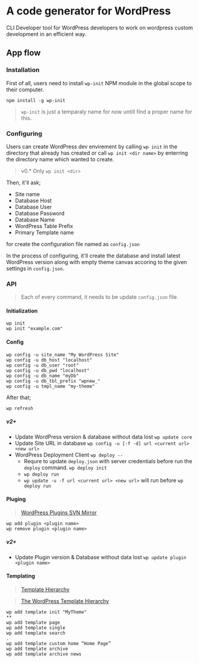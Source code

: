 # A code generator for WordPress

CLI Developer tool for WordPress developers to work on wordpress custom development in an efficient way.

## App flow

### Installation

First of all, users need to install `wp-init` NPM module in the global scope to their computer.

```
npm install -g wp-init
```

> `wp-init` is just a temparaly name for now untill find a proper name for this.

### Configuring

Users can create WordPress dev envirement by calling `wp init` in the directory that already has created or call `wp init <dir name>` by enterring the directory name which wanted to create.

> v0.*
> Only `wp init <dir>`

Then, it'll ask;
* Site name
* Database Host
* Database User
* Database Password
* Database Name
* WordPress Table Prefix
* Primary Template name

for create the configuration file named as `config.json` 

In the process of configuring, it'll create the database and install latest WordPress version along with empty theme canvas accoring to the given settings in `config.json`.

### API

> Each of every command, it needs to be update `config.json` file.

#### Initialization

```
wp init
wp init "example.com"
```

#### Config

```
wp config -u site_name "My WordPress Site"
wp config -u db_host "localhost"
wp config -u db_user "root"
wp config -u db_pwd "localhost"
wp config -u db_name "myDb"
wp config -u db_tbl_prefix "wpnew_"
wp config -u tmpl_name "my-theme"
```

After that;

```
wp refresh
```

##### v2+

* Update WordPress version & database without data lost `wp update core`
* Update Site URL in database `wp config -u [-f -d] url <current url> <new url>`
* WordPress Deployment Client `wp deploy --`
  * Requre to update `deploy.json` with server credentials before run the `deploy` command. `wp deploy init`
  * `wp deploy run`
  * `wp update -u -f url <current url> <new url>` will run before `wp deploy run`

#### Pluging

> [WordPress Plugins SVN Mirror](https://github.com/wp-plugins)

```
wp add plugin <plugin name>
wp remove plugin <plugin name>
```

##### v2+

* Update Plugin version & Database without data lost `wp update plugin <plugin name> `

#### Templating

> [Template Hierarchy](https://developer.wordpress.org/themes/basics/template-hierarchy/)

> [The WordPress Template Hierarchy](https://wphierarchy.com/)

```
wp add template init "MyTheme"
**
wp add template page
wp add template single
wp add template search
.
wp add template custom home “Home Page”
wp add template archive
wp add template archive news
```

